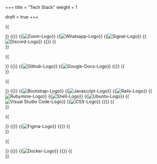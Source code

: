 +++
title = "Tech Stack"
weight = 1

draft = true
+++

{{<section title="Communication">}}
{{<gallery>}}
{{<image src="zoom.jpg" alt="Zoom-Logo" caption="Zoom">}}
{{<image src="whatsapp.jpg" alt="Whatsapp-Logo" caption="Whatsapp">}}
{{<image src="signal.png" alt="Signal-Logo" caption="Signal">}}
{{<image src="discord.png" alt="Discord-Logo" caption="Discord">}}
{{</gallery>}}
{{</section>}}

{{<section title="Organization">}}
{{<gallery>}}
{{<image src="github.png" alt="Github-Logo" caption="Github">}}
{{<image src="Googledocs.png" alt="Google-Docs-Logo" caption="Google-Docs">}}
{{</gallery>}}
{{</section>}}

{{<section title="Programming">}}
{{<gallery>}}
{{<image src="bootstrap.png" alt="Bootstrap-Logo" caption="Bootstrap">}}
{{<image src="js.png" alt="Javascript-Logo" caption="Javascript">}}
{{<image src="rails.png" alt="Rails-Logo" caption="Ruby on Rails">}}
{{<image src="rubymine.jpg" alt="Rubymine-Logo" caption="Rubymine">}}
{{<image src="shell.png" alt="Shell-Logo" caption="Shell">}}
{{<image src="ubuntu.jpg" alt="Ubuntu-Logo" caption="Ubuntu">}}
{{<image src="vsc.jpg" alt="Visual Studio Code-Logo" caption="Visual Studio Code">}}
{{<image src="css.png" alt="CSS-Logo" caption="CSS">}}
{{</gallery>}}
{{</section>}}

{{<section title="Design">}}
{{<gallery>}}
{{<image src="figma.png" alt="Figma-Logo" caption="Figma">}}
{{</gallery>}}
{{</section>}}

{{<section title="Utility">}}
{{<gallery>}}
{{<image src="docker.png" alt="Docker-Logo" caption="Docker">}}
{{</gallery>}}
{{</section>}}
